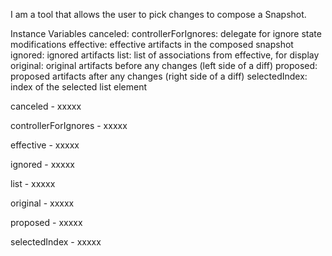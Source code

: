 I am a tool that allows the user to pick changes to compose a Snapshot.

Instance Variables
	canceled:		<Boolean>
	controllerForIgnores:		<Object> delegate for ignore state modifications
	effective:		<Dictionary> effective artifacts in the composed snapshot
	ignored:		<Dictionary> ignored artifacts
	list:		<SequenceableCollection> list of associations from effective, for display
	original:		<Dictionary> original artifacts before any changes (left side of a diff)
	proposed:		<Dictionary> proposed artifacts after any changes (right side of a diff)
	selectedIndex:		<Integer> index of the selected list element

canceled
	- xxxxx

controllerForIgnores
	- xxxxx

effective
	- xxxxx

ignored
	- xxxxx

list
	- xxxxx

original
	- xxxxx

proposed
	- xxxxx

selectedIndex
	- xxxxx

